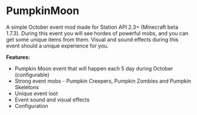 # PumpkinMoon

A simple October event mod made for Station API 2.3+ (Minecraft beta 1.7.3). During this event you will see hordes of powerful mobs, and you can get some unique items from them. Visual and sound effects during this event should a unique experience for you.

**Features:**
- Pumpkin Moon event that will happen each 5 day during October (configurable)
- Strong event mobs - Pumpkin Creepers, Pumpkin Zombies and Pumpkin Skeletons
- Unique event loot
- Event sound and visual effects
- Configuration
